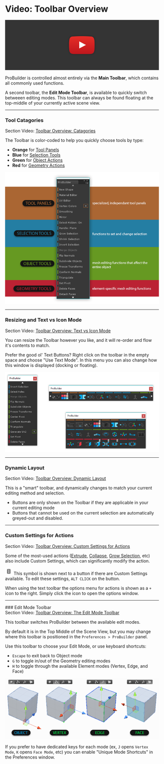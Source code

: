 # Video: Toolbar Overview

[![ProBuilder Toolbar Video](../images/VideoLink_YouTube_768.png)](@todo)

ProBuilder is controlled almost entirely via the **Main Toolbar**, which contains all commonly used functions.

A second toolbar, the **Edit Mode Toolbar**, is available to quickly switch betweeen editing modes. This toolbar can always be found floating at the top-middle of your currently active scene view.

---

### Tool Catagories

<div class="video-link">
Section Video: <a href="@todo">Toolbar Overview: Catagories</a>
</div> 

The Toolbar is color-coded to help you quickly choose tools by type:

* **Orange** for [Tool Panels](@todo)
* **Blue** for [Selection Tools](@todo)
* **Green** for [Object Actions](@todo)
* **Red** for [Geometry Actions](@todo)

![Toolbar Categories Example](../images/ExampleImage_Toolbar_ColorCategories.png "Toolbar Categories Example")

---

### Resizing and Text vs Icon Mode

<div class="video-link">
Section Video: <a href="@todo">Toolbar Overview: Text vs Icon Mode</a>
</div> 

You can resize the Toolbar however you like, and it will re-order and flow it's contents to match.

Prefer the good ol' Text Buttons? Right click on the toolbar in the empty space and choose "Use Text Mode".  In this menu you can also change how this window is displayed (docking or floating).

![Toolbar Resizing Example](../images/Toolbar_ResizingExample.png "Toolbar Resizing Example")

---

### Dynamic Layout

<div class="video-link">
Section Video: <a href="@todo">Toolbar Overview: Dynamic Layout</a>
</div> 

This is a "smart" toolbar, and dynamically changes to match your current editing method and selection. 

* Buttons are only shown on the Toolbar if they are applicable in your current editing mode
* Buttons that cannot be used on the current selection are automatically greyed-out and disabled.

---

### Custom Settings for Actions

<div class="video-link">
Section Video: <a href="@todo">Toolbar Overview: Custom Settings for Actions</a>
</div> 

Some of the most-used actions ([Extrude](@todo), [Collapse](@todo), [Grow Selection](@todo), etc) also include Custom Settings, which can significantly modify the action.

![Options Icon](../images/icons/options.png) This symbol is shown next to a button if there are Custom Settings available. To edit these settings, `ALT CLICK` on the button.

When using the text toolbar the options menu for actions is shown as a `+` icon to the right.  Simply click the icon to open the options window.

---

<a id="edit-mode-toolbar" />
### Edit Mode Toolbar

<div class="video-link">
Section Video: <a href="@todo">Toolbar Overview: The Edit Mode Toolbar</a>
</div> 

This toolbar switches ProBuilder between the available edit modes.  

By default it is in the Top Middle of the Scene View, but you may change where this toolbar is positioned in the `Preferences > ProBuilder` panel.

Use this toolbar to choose your Edit Mode, or use keyboard shortcuts: 

* `Escape` to exit back to Object mode
* `G` to toggle in/out of the Geometry editing modes
* `H` to toggle through the available Element modes (Vertex, Edge, and Face)

![Editing Modes Example](../images/ExampleImage_ObjectAndElementEditingModes.png "Editing Modes Example")

If you prefer to have dedicated keys for each mode (ex, `J` opens `Vertex Mode`, `K` opens `Face Mode`, etc) you can enable "Unique Mode Shortcuts" in the Preferences window.
